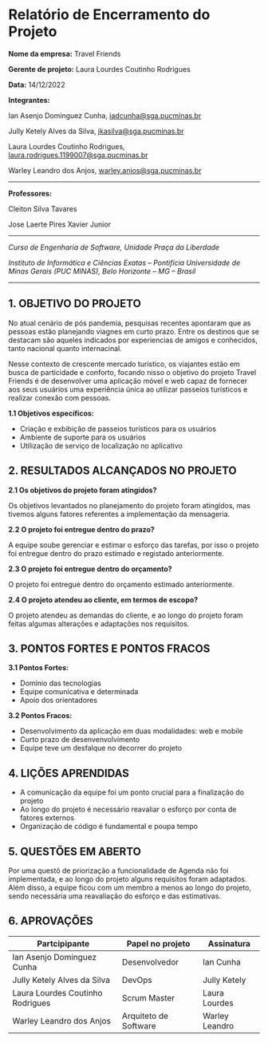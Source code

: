 # Relatório de Encerramento do Projeto

**Nome da empresa:** Travel Friends

**Gerente de projeto:** Laura Lourdes Coutinho Rodrigues

**Data:** 14/12/2022

**Integrantes:**

Ian Asenjo Dominguez Cunha, iadcunha@sga.pucminas.br

Jully Ketely Alves da Silva, jkasilva@sga.pucminas.br

Laura Lourdes Coutinho Rodrigues, laura.rodrigues.1199007@sga.pucminas.br

Warley Leandro dos Anjos, warley.anjos@sga.pucminas.br

---

**Professores:**

Cleiton Silva Tavares

Jose Laerte Pires Xavier Junior

---

_Curso de Engenharia de Software, Unidade Praça da Liberdade_

_Instituto de Informática e Ciências Exatas – Pontifícia Universidade de Minas Gerais (PUC MINAS), Belo Horizonte – MG – Brasil_

---
## 1. OBJETIVO DO PROJETO

No atual cenário de pós pandemia, pesquisas recentes apontaram que as pessoas estão planejando viagnes em curto prazo. Entre os destinos que se destacam são aqueles indicados por experiencias de amigos e conhecidos, tanto nacional quanto internacinal.

Nesse contexto de crescente mercado turistico, os viajantes estão em busca de particidade e conforto, focando nisso o objetivo do projeto Travel Friends é de desenvolver uma aplicação móvel e web capaz de fornecer aos seus usuários uma experiência única ao utilizar passeios turísticos e realizar conexão com pessoas.

**1.1 Objetivos específicos:** 

- Criação e exbibição de passeios turísticos para os usuários
- Ambiente de suporte para os usuários
- Utilização de serviço de localização no aplicativo

## 2. RESULTADOS ALCANÇADOS NO PROJETO

**2.1 Os objetivos do projeto foram atingidos?** 

 Os objetivos levantados no planejamento do projeto foram atingidos, mas tivemos alguns fatores referentes a implementação da mensageria.

**2.2 O projeto foi entregue dentro do prazo?** 

 A equipe soube gerenciar e estimar o esforço das tarefas, por isso o projeto foi entregue dentro do prazo estimado e registado anteriormente.

**2.3 O projeto foi entregue dentro do orçamento?** 

 O projeto foi entregue dentro do orçamento estimado anteriormente.

**2.4 O projeto atendeu ao cliente, em termos de escopo?**

 O projeto atendeu as demandas do cliente, e ao longo do projeto foram feitas algumas alterações e adaptações nos requisitos.

## 3. PONTOS FORTES E PONTOS FRACOS

**3.1 Pontos Fortes:**
- Domínio das tecnologias
- Equipe comunicativa e determinada
- Apoio dos orientadores

**3.2 Pontos Fracos:**
- Desenvolvimento da aplicação em duas modalidades: web e mobile
- Curto prazo de desenvenvolvimento 
- Equipe teve um desfalque no decorrer do projeto

## 4. LIÇÕES APRENDIDAS
 
  - A comunicação da equipe foi um ponto crucial para a finalização do projeto
  - Ao longo do projeto é necessário reavaliar o esforço por conta de fatores externos
  - Organização de código é fundamental e poupa tempo

## 5. QUESTÕES EM ABERTO

Por uma questõ de priorização a funcionalidade de Agenda não foi implementada, e ao longo do projeto alguns requisitos foram adaptados. Além disso, a equipe ficou com  um membro a menos ao longo do projeto, sendo necessária uma reavaliação do esforço e das estimativas.
## 6. APROVAÇÕES

| Partcipipante | Papel no projeto | Assinatura |
| --- | --- | --- |
| Ian Asenjo Dominguez Cunha | Desenvolvedor | Ian Cunha    |
| Jully Ketely Alves da Silva | DevOps | Jully Ketely    | 
| Laura Lourdes Coutinho Rodrigues | Scrum Master | Laura Lourdes   |
| Warley Leandro dos Anjos | Arquiteto de Software | Warley Leandro  |
